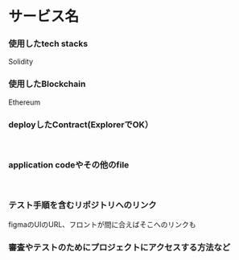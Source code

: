 # サービス名

### 使用したtech stacks
Solidity<br>

### 使用したBlockchain
Ethereum<br>

### deployしたContract(ExplorerでOK）
<br>

### application codeやその他のfile
<br>

### テスト手順を含むリポジトリへのリンク
figmaのUIのURL、フロントが間に合えばそこへのリンクも<br>

### 審査やテストのためにプロジェクトにアクセスする方法など
<br>
